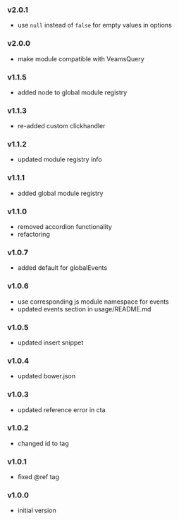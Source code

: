 ### v2.0.1
- use `null` instead of `false` for empty values in options

### v2.0.0
- make module compatible with VeamsQuery

### v1.1.5
- added node to global module registry

### v1.1.3
- re-added custom clickhandler

### v1.1.2
- updated module registry info

### v1.1.1
- added global module registry

### v1.1.0
- removed accordion functionality
- refactoring

### v1.0.7
- added default for globalEvents

### v1.0.6
- use corresponding js module namespace for events
- updated events section in usage/README.md

### v1.0.5
- updated insert snippet

### v1.0.4
- updated bower.json

### v1.0.3
- updated reference error in cta

### v1.0.2
- changed id to tag

### v1.0.1
- fixed @ref tag

### v1.0.0
- initial version